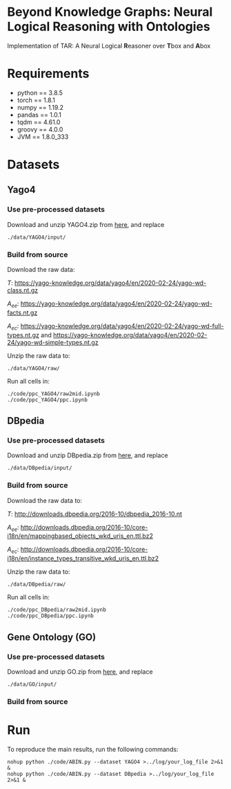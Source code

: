 # Beyond Knowledge Graphs: Neural Logical Reasoning with Ontologies
Implementation of TAR: A Neural Logical **R**easoner over **T**box and **A**box

# Requirements
* python == 3.8.5
* torch == 1.8.1
* numpy == 1.19.2
* pandas == 1.0.1
* tqdm == 4.61.0
* groovy == 4.0.0
* JVM == 1.8.0_333

# Datasets

## Yago4
### Use pre-processed datasets
Download and unzip YAGO4.zip from [here](https://drive.google.com/drive/folders/1g3_7v-Alzh5o6_3iowt9Auq_3Z916xjL?usp=share_link), and replace

    ./data/YAGO4/input/

### Build from source
Download the raw data:

*T*: https://yago-knowledge.org/data/yago4/en/2020-02-24/yago-wd-class.nt.gz

*A<sub>ee*: https://yago-knowledge.org/data/yago4/en/2020-02-24/yago-wd-facts.nt.gz

*A<sub>ec*: https://yago-knowledge.org/data/yago4/en/2020-02-24/yago-wd-full-types.nt.gz and https://yago-knowledge.org/data/yago4/en/2020-02-24/yago-wd-simple-types.nt.gz

Unzip the raw data to:

    ./data/YAGO4/raw/

Run all cells in:

    ./code/ppc_YAGO4/raw2mid.ipynb
    ./code/ppc_YAGO4/ppc.ipynb


## DBpedia
### Use pre-processed datasets
Download and unzip DBpedia.zip from [here](https://drive.google.com/drive/folders/1g3_7v-Alzh5o6_3iowt9Auq_3Z916xjL?usp=share_link), and replace

    ./data/DBpedia/input/

### Build from source
Download the raw data to:

*T*: http://downloads.dbpedia.org/2016-10/dbpedia_2016-10.nt

*A<sub>ee*: http://downloads.dbpedia.org/2016-10/core-i18n/en/mappingbased_objects_wkd_uris_en.ttl.bz2

*A<sub>ec*: http://downloads.dbpedia.org/2016-10/core-i18n/en/instance_types_transitive_wkd_uris_en.ttl.bz2

Unzip the raw data to:

    ./data/DBpedia/raw/

Run all cells in:

    ./code/ppc_DBpedia/raw2mid.ipynb
    ./code/ppc_DBpedia/ppc.ipynb


## Gene Ontology (GO)
### Use pre-processed datasets
Download and unzip GO.zip from [here](https://drive.google.com/drive/folders/1g3_7v-Alzh5o6_3iowt9Auq_3Z916xjL?usp=share_link), and replace

    ./data/GO/input/

### Build from source

# Run
To reproduce the main results, run the following commands:

    nohup python ./code/ABIN.py --dataset YAGO4 >../log/your_log_file 2>&1 &
    nohup python ./code/ABIN.py --dataset DBpedia >../log/your_log_file 2>&1 &


